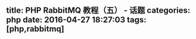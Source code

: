 title: PHP RabbitMQ 教程（五） - 话题
categories: php
date: 2016-04-27 18:27:03
tags:  [php,rabbitmq]
---

